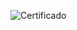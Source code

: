 ![Certificado](https://studies.cs.helsinki.fi/stats/api/certificate/fullstackopen/en/fcf237f29651e22fc72f8d22abea6431)
